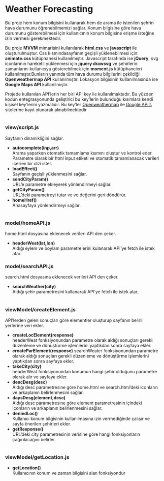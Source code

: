 # Weather Forecasting
Bu proje hem konum bilgisini kullanarak hem de arama ile istenilen şehrin hava durumunu öğrenebilmemizi sağlar. Konum bilgisine göre hava durumunu gösterebilmesi için kullanıcının konum bilgisine erişme isteğine izin vermesi gerekmektedir.

Bu proje **MVVM** mimarisini kullanılarak **html**,**css** ve **javascript** ile oluşturulmuştur. Css kısmındasayfanın geçişli yüklenebilmesi için **animate.css** kütüphanesi kullanılmıştır. Javascript tarafında ise **jQuery**, svg iconlarının hareketli yüklenmesi için **jquery drawsvg** ve şehirlerin zamanlarını kullanıcıya gösterebilmek için **moment.js** kütüphaneleri kullanılmıştır.Bunların yanında tüm hava durumu bilgilerini çekildiği **Openweathermap API** kullanılmıştır. Lokasyon bilgisinin kullanılmasında ise **Google Maps API** kullanılmıştır.

Projede kullanılan API’lerin her biri API key ile kullanılmaktadır. Bu yüzden kodun entegrasyonunda geliştirici bu key’lerin bulunduğu kısımlara kendi kişisel key’lerini yazmalıdır. Bu key’ler [Openweathermap](https://openweathermap.org/) ile [Google API’s](https://console.cloud.google.com/) sitelerine kayıt olunarak alınabilmektedir
#
### view/script.js  
Sayfanın dinamikliğini sağlar.  
* **autocomplete(inp,arr)**   
  Arama yaparken otomatik tamamlama kısmını oluştur ve kontrol eder. Parametre olarak bir html input etiketi ve otomatik tamamlanacak verileri içerien bir dizi ister.
* **loadEffect()**  
  Sayfanın geçişli yüklenmesini sağlar.  
* **sendCityParam()**   
  URL’e parametre ekleyerek yönlendirmeyi sağlar.  
* **getCityParam()**  
  URL’deki parametreyi tutar ve ve değerini geri döndürür.  
* **homeHref()**  
  Anasayfaya yönlendirmeyi sağlar.  
#
### model/homeAPI.js
home.html dosyasına eklenecek verileri API den çeker.
* **headerWeat(lat,lon)**  
  Aldığı eylem ve boylam parametrelerini kulanarak API’ye fetch ile istek atar.  
### model/searchAPI.js  
search.html dosyasına eklenecek verileri API den çeker.  
* **searchWeather(city)**  
  Aldığı şehir parametresini kullanarak API’ye fetch ile istek atar.  
#
### viewModel/createElement.js
API’lerden gelen sonuçları göre elementler oluşturup sayfanın belirli yerlerine veri ekler.  
* **createLocElement(response)**  
  headerWeat fonksiyonundan parametre olarak aldığı sonuçları gerekli düzenleme ve dönüştürme işlemlerini yaptıkdan sonra sayfaya ekler.  
* **createParElement(response)** 
  searchWeater fonksiyonundan parametre olarak aldığı sonuçları gerekli düzenleme ve dönüştürme işlemlerini yaptıkdan sonra sayfaya ekler.  
* **takeCity(city)**  
  headerWeat fonksiyonundan konumun hangi şehir olduğunu parametre olarak alır ve sayfaya ekler.  
* **descDesg(desc)**  
  Aldığı desc parametresine göre home.html ve search.html’deki iconların ve arkaplanın belirlenmesini sağlar.  
* **daysDesg(element,desc)**  
  Aldığı desc parametresine göre element parametresinin içindeki iconların ve arkaplanın belirlenmesini sağlar.  
* **deniedLoc()**   
  Kullanıcı konum bilgisinin kullanılmasına izin vermediğinde çalışır ve sayfa önerilen şehirleri ekler.   
* **getResponse()**  
  URL’deki city parametresinin verisine göre hangi fonksiyonların çağırılacağını belirler.  
#
### viewModel/getLocation.js 
* **getLocation()**  
  Kullanıcının konum ve zaman bilgisini alan fonksiyondur  
